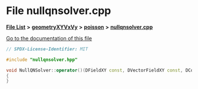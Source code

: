 

# File nullqnsolver.cpp

[**File List**](files.md) **>** [**geometryXYVxVy**](dir_e4674dab6493cf35bbeb1b23e7fbbddd.md) **>** [**poisson**](dir_14c5eb4d397dfd4e1a4d5c7bede9e118.md) **>** [**nullqnsolver.cpp**](geometryXYVxVy_2poisson_2nullqnsolver_8cpp.md)

[Go to the documentation of this file](geometryXYVxVy_2poisson_2nullqnsolver_8cpp.md)


```C++
// SPDX-License-Identifier: MIT

#include "nullqnsolver.hpp"

void NullQNSolver::operator()(DFieldXY const, DVectorFieldXY const, DConstFieldSpVxVyXY const) const
{
}
```



